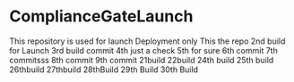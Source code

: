 # ComplianceGateLaunch
This repository is used for launch Deployment only
This the repo
2nd build for Launch
3rd build commit
4th just a check
5th for sure 
6th commit
7th commitsss
8th commit
9th commit
21build
22build
24th build
25th build
26thbuild
27thbuild
28thBuild
29th Build
30th Build
